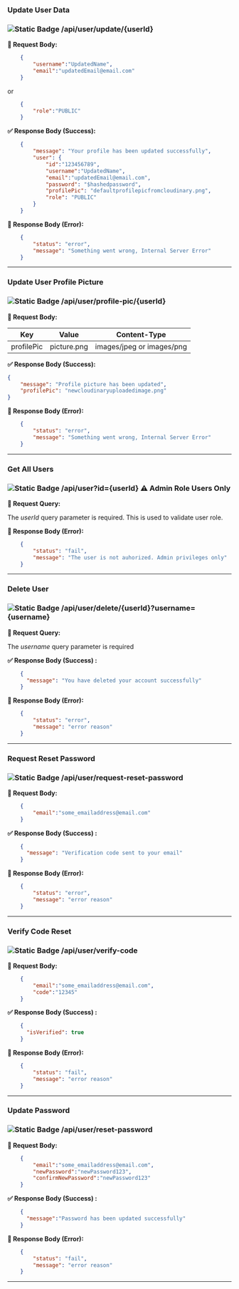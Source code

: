 ### **Update User Data**

### ![Static Badge](https://img.shields.io/badge/PUT-%23785EF0?style=flat-square&logoColor=%23111000) /api/user/update/{userId}


**📝 Request Body:**

```json
    {
        "username":"UpdatedName",
        "email":"updatedEmail@email.com"
    }
```
or

```json
    {
        "role":"PUBLIC"
    }
```


**✅ Response Body (Success):**

```json
    {
        "message": "Your profile has been updated successfully",
        "user": {
            "id":"123456789",
            "username":"UpdatedName",
            "email":"updatedEmail@email.com",
            "password": "$hashedpassword",
            "profilePic": "defaultprofilepicfromcloudinary.png",
            "role": "PUBLIC"
        }
    }
```

**🚫 Response Body (Error):**


```json
    {
        "status": "error",
        "message": "Something went wrong, Internal Server Error"
    }
```

---
### **Update User Profile Picture**

### ![Static Badge](https://img.shields.io/badge/PUT-%23785EF0?style=flat-square&logoColor=%23111000) /api/user/profile-pic/{userId}


**📝 Request Body:**

| Key | Value | Content-Type |
| -- | -- | -- |
| profilePic | picture.png | images/jpeg or images/png |

**✅ Response Body (Success):**

```json
{
    "message": "Profile picture has been updated",
    "profilePic": "newcloudinaryuploadedimage.png"
}
```

**🚫 Response Body (Error):**


```json
    {
        "status": "error",
        "message": "Something went wrong, Internal Server Error"
    }
```

--- 
### **Get All Users**

### ![Static Badge](https://img.shields.io/badge/GET-%23009E73?style=flat&logoColor=%23111000) /api/user?id={userId}  ⚠️ Admin Role Users Only

**📝 Request Query:**

The _*userId*_ query parameter is required. This is used to validate user role.

**🚫 Response Body (Error):**


```json
    {
        "status": "fail",
        "message": "The user is not auhorized. Admin privileges only"
    }
```

---
### **Delete User**

###  ![Static Badge](https://img.shields.io/badge/DELETE-%23CE0E2B?style=flat&logoColor=%23111000) /api/user/delete/{userId}?username={username}

**📝 Request Query:**

The _*username*_ query parameter is required

**✅ Response Body (Success) :**

```json
    {
      "message": "You have deleted your account successfully"
    }
```

**🚫 Response Body (Error):**

```json
    {
        "status": "error",
        "message": "error reason"
    }
```
---

### **Request Reset Password**

### ![Static Badge](https://img.shields.io/badge/POST-%23F0E442?style=flat&logoColor=%23111000) /api/user/request-reset-password

**📝 Request Body:**
```json
    {
        "email":"some_emailaddress@email.com"
    }
```
**✅ Response Body (Success) :**

```json
    {
      "message": "Verification code sent to your email"
    }
```

**🚫 Response Body (Error):**



```json
    {
        "status": "error",
        "message": "error reason"
    }
```
---

### **Verify Code Reset**

### ![Static Badge](https://img.shields.io/badge/POST-%23F0E442?style=flat&logoColor=%23111000) /api/user/verify-code


**📝 Request Body:**
```json
    {
        "email":"some_emailaddress@email.com",
        "code":"12345"
    }
```
**✅ Response Body (Success) :**

```json
    {
      "isVerified": true
    }
```

**🚫 Response Body (Error):**

```json
    {
        "status": "fail",
        "message": "error reason"
    }
```

---

### **Update Password**

### ![Static Badge](https://img.shields.io/badge/PUT-%23785EF0?style=flat-square&logoColor=%23111000) /api/user/reset-password

**📝 Request Body:**
```json
    {
        "email":"some_emailaddress@email.com",
        "newPassword":"newPassword123",
        "confirmNewPassword":"newPassword123"
    }
```

**✅ Response Body (Success) :**

```json
    {
      "message":"Password has been updated successfully"
    }
```

**🚫 Response Body (Error):**

```json
    {
        "status": "fail",
        "message": "error reason"
    }
```

---